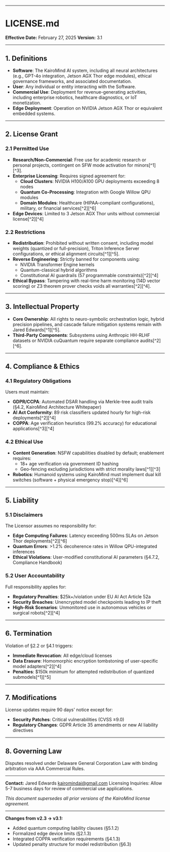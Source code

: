 

# 

---

# LICENSE.md

**Effective Date:** February 27, 2025
**Version:** 3.1

---

## 1. Definitions

- **Software**: The KairoMind AI system, including all neural architectures (e.g., GPT-4o integration, Jetson AGX Thor edge modules), ethical governance frameworks, and associated documentation.
- **User**: Any individual or entity interacting with the Software.
- **Commercial Use**: Deployment for revenue-generating activities, including enterprise robotics, healthcare diagnostics, or IoT monetization.
- **Edge Deployment**: Operation on NVIDIA Jetson AGX Thor or equivalent embedded systems.

---

## 2. License Grant

### 2.1 Permitted Use

- **Research/Non-Commercial**: Free use for academic research or personal projects, contingent on SFW mode activation for minors[^1][^3].
- **Enterprise Licensing**: Requires signed agreement for:
    - **Cloud Clusters**: NVIDIA H100/A100 GPU deployments exceeding 8 nodes
    - **Quantum Co-Processing**: Integration with Google Willow QPU modules
    - **Domain Modules**: Healthcare (HIPAA-compliant configurations), military, or financial services[^2][^6]
- **Edge Devices**: Limited to 3 Jetson AGX Thor units without commercial license[^2][^4]


### 2.2 Restrictions

- **Redistribution**: Prohibited without written consent, including model weights (quantized or full-precision), Triton Inference Server configurations, or ethical alignment circuits[^1][^5].
- **Reverse Engineering**: Strictly banned for components using:
    - NVIDIA Transformer Engine kernels
    - Quantum-classical hybrid algorithms
    - Constitutional AI guardrails (57 programmable constraints)[^2][^4]
- **Ethical Bypass**: Tampering with real-time harm monitoring (14D vector scoring) or Z3 theorem prover checks voids all warranties[^2][^4].

---

## 3. Intellectual Property

- **Core Ownership**: All rights to neuro-symbolic orchestration logic, hybrid precision pipelines, and cascade failure mitigation systems remain with Jared Edwards[^1][^5].
- **Third-Party Components**: Subsystems using Anthropic HH-RLHF datasets or NVIDIA cuQuantum require separate compliance audits[^2][^6].

---

## 4. Compliance \& Ethics

### 4.1 Regulatory Obligations

Users must maintain:

- **GDPR/CCPA**: Automated DSAR handling via Merkle-tree audit trails (§4.2, KairoMind Architecture Whitepaper)
- **AI Act Conformity**: 89 risk classifiers updated hourly for high-risk deployments[^2][^4]
- **COPPA**: Age verification heuristics (99.2% accuracy) for educational applications[^3][^4]


### 4.2 Ethical Use

- **Content Generation**: NSFW capabilities disabled by default; enablement requires:
    - 18+ age verification via government ID hashing
    - Geo-fencing excluding jurisdictions with strict morality laws[^1][^3]
- **Robotics**: Humanoid systems using KairoMind must implement dual kill switches (software + physical emergency stop)[^4][^6]

---

## 5. Liability

### 5.1 Disclaimers

The Licensor assumes no responsibility for:

- **Edge Computing Failures**: Latency exceeding 500ms SLAs on Jetson Thor deployments[^2][^6]
- **Quantum Errors**: >1.2% decoherence rates in Willow QPU-integrated inferences
- **Ethical Violations**: User-modified constitutional AI parameters (§4.7.2, Compliance Handbook)


### 5.2 User Accountability

Full responsibility applies for:

- **Regulatory Penalties**: \$25k+/violation under EU AI Act Article 52a
- **Security Breaches**: Unencrypted model checkpoints leading to IP theft
- **High-Risk Scenarios**: Unmonitored use in autonomous vehicles or surgical robots[^2][^4]

---

## 6. Termination

Violation of §2.2 or §4.1 triggers:

- **Immediate Revocation**: All edge/cloud licenses
- **Data Erasure**: Homomorphic encryption tombstoning of user-specific model adapters[^2][^4]
- **Penalties**: \$150k minimum for attempted redistribution of quantized submodels[^1][^5]

---

## 7. Modifications

License updates require 90 days' notice except for:

- **Security Patches**: Critical vulnerabilities (CVSS ≥9.0)
- **Regulatory Changes**: GDPR Article 35 amendments or new AI liability directives

---

## 8. Governing Law

Disputes resolved under Delaware General Corporation Law with binding arbitration via AAA Commercial Rules.

---

**Contact:**
Jared Edwards
kairomindai@gmail.com
Licensing Inquiries: Allow 5-7 business days for review of commercial use applications.

*This document supersedes all prior versions of the KairoMind license agreement.*

---

**Changes from v2.3 → v3.1:**

- Added quantum computing liability clauses (§5.1.2)
- Formalized edge device limits (§2.1.3)
- Integrated COPPA verification requirements (§4.1.3)
- Updated penalty structure for model redistribution (§6.3)

